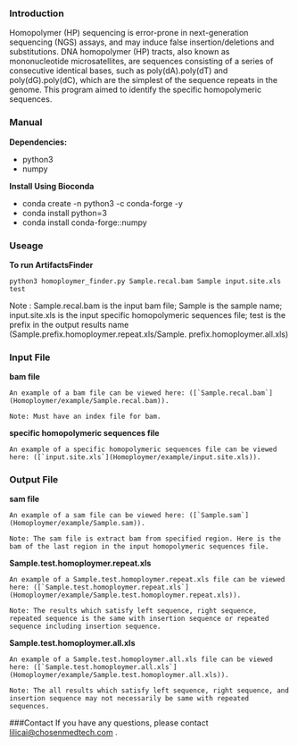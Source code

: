 ### Introduction

Homopolymer (HP) sequencing is error-prone in next-generation sequencing (NGS) assays, and may induce false insertion/deletions and substitutions. DNA homopolymer (HP) tracts, also known as mononucleotide microsatellites, are sequences consisting of a series of consecutive identical bases, such as poly(dA).poly(dT) and poly(dG).poly(dC), which are the simplest of the sequence repeats in the genome. This program aimed to identify the specific homopolymeric sequences.


### Manual

**Dependencies:**
* python3
* numpy

**Install Using Bioconda**
* conda create -n python3 -c conda-forge -y
* conda install python=3
* conda install conda-forge::numpy

### Useage

**To run ArtifactsFinder**

	python3 homoploymer_finder.py Sample.recal.bam Sample input.site.xls test

Note : 
Sample.recal.bam is the input bam file; 
Sample is the sample name; 
input.site.xls is the input specific homopolymeric sequences file; 
test is the prefix in the output results name (Sample.prefix.homoploymer.repeat.xls/Sample. prefix.homoploymer.all.xls)


### Input File
**bam file**
```
An example of a bam file can be viewed here: ([`Sample.recal.bam`](Homoploymer/example/Sample.recal.bam)).

Note: Must have an index file for bam.
```

**specific homopolymeric sequences file**
```
An example of a specific homopolymeric sequences file can be viewed here: ([`input.site.xls`](Homoploymer/example/input.site.xls)).
```
### Output File
**sam file**
```
An example of a sam file can be viewed here: ([`Sample.sam`](Homoploymer/example/Sample.sam)).

Note: The sam file is extract bam from specified region. Here is the bam of the last region in the input homopolymeric sequences file.
```
**Sample.test.homoploymer.repeat.xls**
```
An example of a Sample.test.homoploymer.repeat.xls file can be viewed here: ([`Sample.test.homoploymer.repeat.xls`](Homoploymer/example/Sample.test.homoploymer.repeat.xls)).

Note: The results which satisfy left sequence, right sequence, repeated sequence is the same with insertion sequence or repeated sequence including insertion sequence.
```
**Sample.test.homoploymer.all.xls**
```
An example of a Sample.test.homoploymer.all.xls file can be viewed here: ([`Sample.test.homoploymer.all.xls`](Homoploymer/example/Sample.test.homoploymer.all.xls)).

Note: The all results which satisfy left sequence, right sequence, and insertion sequence may not necessarily be same with repeated sequences.
```
###Contact
If you have any questions, please contact lilicai@chosenmedtech.com .
